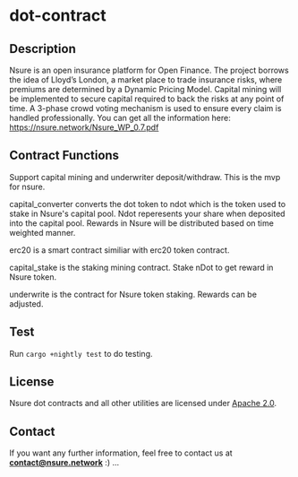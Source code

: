 # dot-contract

## Description 
Nsure is an open insurance platform for Open Finance. The project borrows the idea of Lloyd’s London, a market place to trade insurance risks, where premiums are determined by a Dynamic Pricing Model. Capital mining will be implemented to secure capital required to back the risks at any point of time. A 3-phase crowd voting mechanism is used to ensure every claim is handled professionally. You can get all the information here: https://nsure.network/Nsure_WP_0.7.pdf

## Contract Functions
Support capital mining and underwriter deposit/withdraw.
This is the mvp for nsure.

capital_converter converts the dot token to ndot which is the token used to stake in Nsure's capital pool. Ndot reperesents your share when deposited into the capital pool. Rewards in Nsure will be distributed based on time weighted manner.

erc20 is a smart contract similiar with erc20 token contract.

capital_stake is the staking mining contract. Stake nDot to get reward in Nsure token.

underwrite is the contract for Nsure token staking. Rewards can be adjusted.

## Test
Run `cargo +nightly test` to do testing.

## License
Nsure dot contracts and all other utilities are licensed under [Apache 2.0](LICENSE).

## Contact
If you want any further information, feel free to contact us at **contact@nsure.network** :) ...


